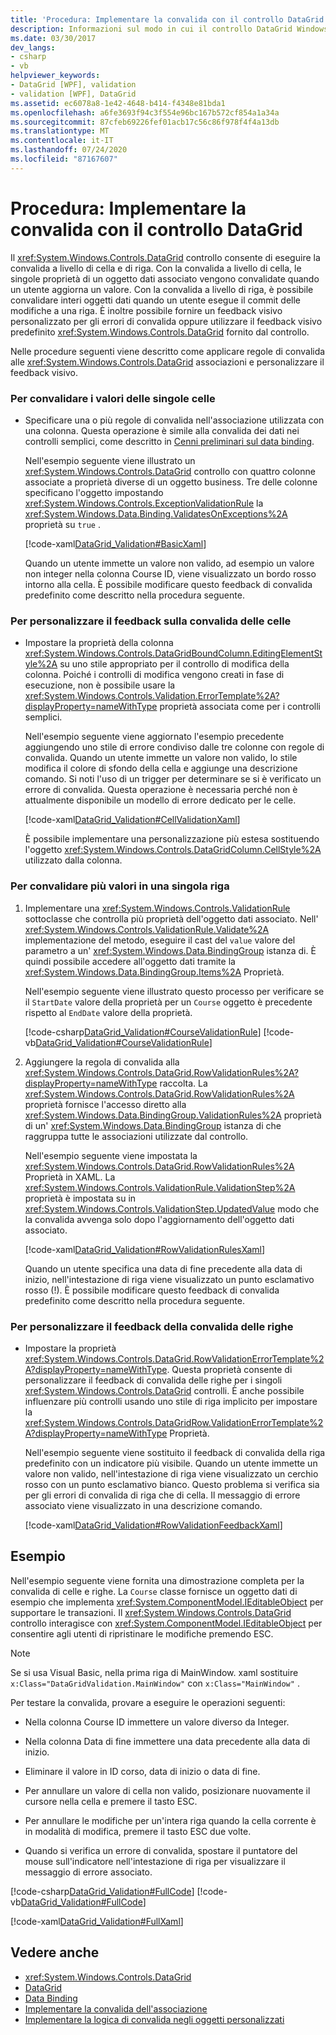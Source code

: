 ```yaml
---
title: 'Procedura: Implementare la convalida con il controllo DataGrid'
description: Informazioni sul modo in cui il controllo DataGrid Windows Presentation Foundation può eseguire la convalida a livello di cella e di riga e fornire commenti e suggerimenti sugli errori di convalida.
ms.date: 03/30/2017
dev_langs:
- csharp
- vb
helpviewer_keywords:
- DataGrid [WPF], validation
- validation [WPF], DataGrid
ms.assetid: ec6078a8-1e42-4648-b414-f4348e81bda1
ms.openlocfilehash: a6fe3693f94c3f554e96bc167b572cf854a1a34a
ms.sourcegitcommit: 87cfeb69226fef01acb17c56c86f978f4f4a13db
ms.translationtype: MT
ms.contentlocale: it-IT
ms.lasthandoff: 07/24/2020
ms.locfileid: "87167607"
---
```

# <a name="how-to-implement-validation-with-the-datagrid-control"></a>Procedura: Implementare la convalida con il controllo DataGrid
Il <xref:System.Windows.Controls.DataGrid> controllo consente di eseguire la convalida a livello di cella e di riga. Con la convalida a livello di cella, le singole proprietà di un oggetto dati associato vengono convalidate quando un utente aggiorna un valore. Con la convalida a livello di riga, è possibile convalidare interi oggetti dati quando un utente esegue il commit delle modifiche a una riga. È inoltre possibile fornire un feedback visivo personalizzato per gli errori di convalida oppure utilizzare il feedback visivo predefinito <xref:System.Windows.Controls.DataGrid> fornito dal controllo.  
  
 Nelle procedure seguenti viene descritto come applicare regole di convalida alle <xref:System.Windows.Controls.DataGrid> associazioni e personalizzare il feedback visivo.  
  
### <a name="to-validate-individual-cell-values"></a>Per convalidare i valori delle singole celle  
  
- Specificare una o più regole di convalida nell'associazione utilizzata con una colonna. Questa operazione è simile alla convalida dei dati nei controlli semplici, come descritto in [Cenni preliminari sul data binding](../../../desktop-wpf/data/data-binding-overview.md).  
  
     Nell'esempio seguente viene illustrato un <xref:System.Windows.Controls.DataGrid> controllo con quattro colonne associate a proprietà diverse di un oggetto business. Tre delle colonne specificano l'oggetto impostando <xref:System.Windows.Controls.ExceptionValidationRule> la <xref:System.Windows.Data.Binding.ValidatesOnExceptions%2A> proprietà su `true` .  
  
     [!code-xaml[DataGrid_Validation#BasicXaml](~/samples/snippets/csharp/VS_Snippets_Wpf/datagrid_validation/cs/window1.xaml#basicxaml)]  
  
     Quando un utente immette un valore non valido, ad esempio un valore non integer nella colonna Course ID, viene visualizzato un bordo rosso intorno alla cella. È possibile modificare questo feedback di convalida predefinito come descritto nella procedura seguente.  
  
### <a name="to-customize-cell-validation-feedback"></a>Per personalizzare il feedback sulla convalida delle celle  
  
- Impostare la proprietà della colonna <xref:System.Windows.Controls.DataGridBoundColumn.EditingElementStyle%2A> su uno stile appropriato per il controllo di modifica della colonna. Poiché i controlli di modifica vengono creati in fase di esecuzione, non è possibile usare la <xref:System.Windows.Controls.Validation.ErrorTemplate%2A?displayProperty=nameWithType> proprietà associata come per i controlli semplici.  
  
     Nell'esempio seguente viene aggiornato l'esempio precedente aggiungendo uno stile di errore condiviso dalle tre colonne con regole di convalida. Quando un utente immette un valore non valido, lo stile modifica il colore di sfondo della cella e aggiunge una descrizione comando. Si noti l'uso di un trigger per determinare se si è verificato un errore di convalida. Questa operazione è necessaria perché non è attualmente disponibile un modello di errore dedicato per le celle.  
  
     [!code-xaml[DataGrid_Validation#CellValidationXaml](~/samples/snippets/csharp/VS_Snippets_Wpf/datagrid_validation/cs/mainwindow.xaml#cellvalidationxaml)]  
  
     È possibile implementare una personalizzazione più estesa sostituendo l'oggetto <xref:System.Windows.Controls.DataGridColumn.CellStyle%2A> utilizzato dalla colonna.  
  
### <a name="to-validate-multiple-values-in-a-single-row"></a>Per convalidare più valori in una singola riga  
  
1. Implementare una <xref:System.Windows.Controls.ValidationRule> sottoclasse che controlla più proprietà dell'oggetto dati associato. Nell' <xref:System.Windows.Controls.ValidationRule.Validate%2A> implementazione del metodo, eseguire il cast del `value` valore del parametro a un' <xref:System.Windows.Data.BindingGroup> istanza di. È quindi possibile accedere all'oggetto dati tramite la <xref:System.Windows.Data.BindingGroup.Items%2A> Proprietà.  
  
     Nell'esempio seguente viene illustrato questo processo per verificare se il `StartDate` valore della proprietà per un `Course` oggetto è precedente rispetto al `EndDate` valore della proprietà.  
  
     [!code-csharp[DataGrid_Validation#CourseValidationRule](~/samples/snippets/csharp/VS_Snippets_Wpf/datagrid_validation/cs/mainwindow.xaml.cs#coursevalidationrule)]
     [!code-vb[DataGrid_Validation#CourseValidationRule](~/samples/snippets/visualbasic/VS_Snippets_Wpf/datagrid_validation/vb/mainwindow.xaml.vb#coursevalidationrule)]  
  
2. Aggiungere la regola di convalida alla <xref:System.Windows.Controls.DataGrid.RowValidationRules%2A?displayProperty=nameWithType> raccolta. La <xref:System.Windows.Controls.DataGrid.RowValidationRules%2A> proprietà fornisce l'accesso diretto alla <xref:System.Windows.Data.BindingGroup.ValidationRules%2A> proprietà di un' <xref:System.Windows.Data.BindingGroup> istanza di che raggruppa tutte le associazioni utilizzate dal controllo.  
  
     Nell'esempio seguente viene impostata la <xref:System.Windows.Controls.DataGrid.RowValidationRules%2A> Proprietà in XAML. La <xref:System.Windows.Controls.ValidationRule.ValidationStep%2A> proprietà è impostata su in <xref:System.Windows.Controls.ValidationStep.UpdatedValue> modo che la convalida avvenga solo dopo l'aggiornamento dell'oggetto dati associato.  
  
     [!code-xaml[DataGrid_Validation#RowValidationRulesXaml](~/samples/snippets/csharp/VS_Snippets_Wpf/datagrid_validation/cs/mainwindow.xaml#rowvalidationrulesxaml)]  
  
     Quando un utente specifica una data di fine precedente alla data di inizio, nell'intestazione di riga viene visualizzato un punto esclamativo rosso (!). È possibile modificare questo feedback di convalida predefinito come descritto nella procedura seguente.  
  
### <a name="to-customize-row-validation-feedback"></a>Per personalizzare il feedback della convalida delle righe  
  
- Impostare la proprietà <xref:System.Windows.Controls.DataGrid.RowValidationErrorTemplate%2A?displayProperty=nameWithType>. Questa proprietà consente di personalizzare il feedback di convalida delle righe per i singoli <xref:System.Windows.Controls.DataGrid> controlli. È anche possibile influenzare più controlli usando uno stile di riga implicito per impostare la <xref:System.Windows.Controls.DataGridRow.ValidationErrorTemplate%2A?displayProperty=nameWithType> Proprietà.  
  
     Nell'esempio seguente viene sostituito il feedback di convalida della riga predefinito con un indicatore più visibile. Quando un utente immette un valore non valido, nell'intestazione di riga viene visualizzato un cerchio rosso con un punto esclamativo bianco. Questo problema si verifica sia per gli errori di convalida di riga che di cella. Il messaggio di errore associato viene visualizzato in una descrizione comando.  
  
     [!code-xaml[DataGrid_Validation#RowValidationFeedbackXaml](~/samples/snippets/csharp/VS_Snippets_Wpf/datagrid_validation/cs/mainwindow.xaml#rowvalidationfeedbackxaml)]  
  
## <a name="example"></a>Esempio  
 Nell'esempio seguente viene fornita una dimostrazione completa per la convalida di celle e righe. La `Course` classe fornisce un oggetto dati di esempio che implementa <xref:System.ComponentModel.IEditableObject> per supportare le transazioni. Il <xref:System.Windows.Controls.DataGrid> controllo interagisce con <xref:System.ComponentModel.IEditableObject> per consentire agli utenti di ripristinare le modifiche premendo ESC.  
  
> [!NOTE]
> Se si usa Visual Basic, nella prima riga di MainWindow. xaml sostituire `x:Class="DataGridValidation.MainWindow"` con `x:Class="MainWindow"` .  
  
 Per testare la convalida, provare a eseguire le operazioni seguenti:  
  
- Nella colonna Course ID immettere un valore diverso da Integer.  
  
- Nella colonna Data di fine immettere una data precedente alla data di inizio.  
  
- Eliminare il valore in ID corso, data di inizio o data di fine.  
  
- Per annullare un valore di cella non valido, posizionare nuovamente il cursore nella cella e premere il tasto ESC.  
  
- Per annullare le modifiche per un'intera riga quando la cella corrente è in modalità di modifica, premere il tasto ESC due volte.  
  
- Quando si verifica un errore di convalida, spostare il puntatore del mouse sull'indicatore nell'intestazione di riga per visualizzare il messaggio di errore associato.  
  
 [!code-csharp[DataGrid_Validation#FullCode](~/samples/snippets/csharp/VS_Snippets_Wpf/datagrid_validation/cs/mainwindow.xaml.cs#fullcode)]
 [!code-vb[DataGrid_Validation#FullCode](~/samples/snippets/visualbasic/VS_Snippets_Wpf/datagrid_validation/vb/mainwindow.xaml.vb#fullcode)]  
  
 [!code-xaml[DataGrid_Validation#FullXaml](~/samples/snippets/csharp/VS_Snippets_Wpf/datagrid_validation/cs/mainwindow.xaml#fullxaml)]  
  
## <a name="see-also"></a>Vedere anche

- <xref:System.Windows.Controls.DataGrid>
- [DataGrid](datagrid.md)
- [Data Binding](../../../desktop-wpf/data/data-binding-overview.md)
- [Implementare la convalida dell'associazione](../data/how-to-implement-binding-validation.md)
- [Implementare la logica di convalida negli oggetti personalizzati](../data/how-to-implement-validation-logic-on-custom-objects.md)
